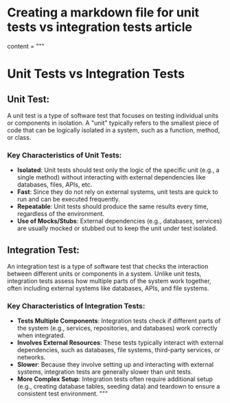 # Creating a markdown file for unit tests vs integration tests article
content = """
# Unit Tests vs Integration Tests

## Unit Test:
A unit test is a type of software test that focuses on testing individual units or components in isolation. A "unit" typically refers to the smallest piece of code that can be logically isolated in a system, such as a function, method, or class.

### Key Characteristics of Unit Tests:
- **Isolated**: Unit tests should test only the logic of the specific unit (e.g., a single method) without interacting with external dependencies like databases, files, APIs, etc.
- **Fast**: Since they do not rely on external systems, unit tests are quick to run and can be executed frequently.
- **Repeatable**: Unit tests should produce the same results every time, regardless of the environment.
- **Use of Mocks/Stubs**: External dependencies (e.g., databases, services) are usually mocked or stubbed out to keep the unit under test isolated.

## Integration Test:
An integration test is a type of software test that checks the interaction between different units or components in a system. Unlike unit tests, integration tests assess how multiple parts of the system work together, often including external systems like databases, APIs, and file systems.

### Key Characteristics of Integration Tests:
- **Tests Multiple Components**: Integration tests check if different parts of the system (e.g., services, repositories, and databases) work correctly when integrated.
- **Involves External Resources**: These tests typically interact with external dependencies, such as databases, file systems, third-party services, or networks.
- **Slower**: Because they involve setting up and interacting with external systems, integration tests are generally slower than unit tests.
- **More Complex Setup**: Integration tests often require additional setup (e.g., creating database tables, seeding data) and teardown to ensure a consistent test environment.
"""
